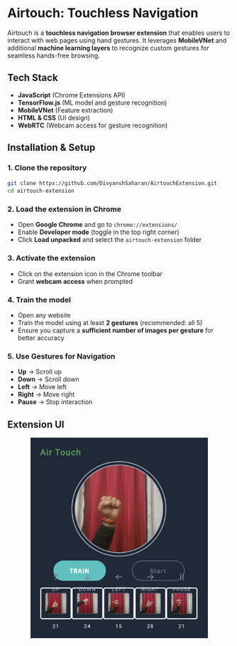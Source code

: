 # Airtouch: Touchless Navigation

Airtouch is a **touchless navigation browser extension** that enables users to interact with web pages using hand gestures. It leverages **MobileVNet** and additional **machine learning layers** to recognize custom gestures for seamless hands-free browsing.

## Tech Stack
- **JavaScript** (Chrome Extensions API)
- **TensorFlow.js** (ML model and gesture recognition)
- **MobileVNet** (Feature extraction)
- **HTML & CSS** (UI design)
- **WebRTC** (Webcam access for gesture recognition)

## Installation & Setup

### 1. Clone the repository
```bash
git clone https://github.com/DivyanshSaharan/AirtouchExtension.git
cd airtouch-extension
```

### 2. Load the extension in Chrome
- Open **Google Chrome** and go to `chrome://extensions/`
- Enable **Developer mode** (toggle in the top right corner)
- Click **Load unpacked** and select the `airtouch-extension` folder

### 3. Activate the extension
- Click on the extension icon in the Chrome toolbar
- Grant **webcam access** when prompted

### 4. Train the model
- Open any website  
- Train the model using at least **2 gestures** (recommended: all 5)  
- Ensure you capture a **sufficient number of images per gesture** for better accuracy  

### 5. Use Gestures for Navigation
- **Up** → Scroll up  
- **Down** → Scroll down  
- **Left** → Move left  
- **Right** → Move right  
- **Pause** → Stop interaction  


## Extension UI
<p align="center">
  <img src="assets/extensionUI.png" alt="Gesture Example" width="400">
</p>


